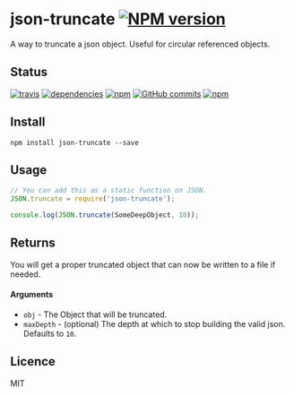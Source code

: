# json-truncate [![NPM version](https://badge.fury.io/js/json-truncate.svg)](http://badge.fury.io/js/json-truncate)

A way to truncate a json object. Useful for circular referenced objects.

## Status

[![travis](https://travis-ci.org/mrsteele/json-truncate.svg?branch=master)](https://travis-ci.org/mrsteele/json-truncate)
[![dependencies](https://david-dm.org/mrsteele/json-truncate.svg)](#)
[![npm](https://img.shields.io/npm/v/json-truncate.svg?maxAge=0&style=flat)](https://www.npmjs.com/package/json-truncate)
[![GitHub commits](https://img.shields.io/github/commits-since/mrsteele/json-truncate/v1.1.0.svg?maxAge=0&style=flat)](https://github.com/mrsteele/json-truncate/commits/master)
[![npm](https://img.shields.io/npm/l/json-truncate.svg?maxAge=0&style=flat)](https://raw.githubusercontent.com/mrsteele/json-truncate/master/LICENSE)

## Install

```
npm install json-truncate --save
```

## Usage

```javascript
// You can add this as a static function on JSON.
JSON.truncate = require('json-truncate');

console.log(JSON.truncate(SomeDeepObject, 10));
```

## Returns

You will get a proper truncated object that can now be written to a file if needed.

#### Arguments

* `obj` - The Object that will be truncated.
* `maxDepth` - (optional) The depth at which to stop building the valid json. Defaults to `10`.


## Licence

MIT

